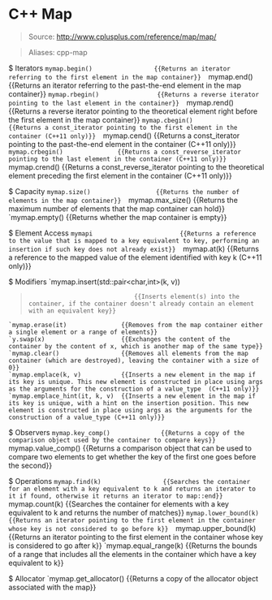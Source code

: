 # C++ Map

> Source: http://www.cplusplus.com/reference/map/map/

> Aliases: cpp-map

$ Iterators
    `mymap.begin()                 {{Returns an iterator referring to the first element in the map container}} 
    `mymap.end()                   {{Returns an iterator referring to the past-the-end element in the map container}} 
    `mymap.rbegin()                {{Returns a reverse iterator pointing to the last element in the container}} 
    `mymap.rend()                  {{Returns a reverse iterator pointing to the theoretical element right before the first element in the map container}} 
    `mymap.cbegin()                {{Returns a const_iterator pointing to the first element in the container (C++11 only)}} 
    `mymap.cend()                  {{Returns a const_iterator pointing to the past-the-end element in the container (C++11 only)}} 
    `mymap.crbegin()               {{Returns a const_reverse_iterator pointing to the last element in the container (C++11 only)}} 
    `mymap.crend()                 {{Returns a const_reverse_iterator pointing to the theoretical element preceding the first element in the container (C++11 only)}} 

$ Capacity
    `mymap.size()                  {{Returns the number of elements in the map container}} 
    `mymap.max_size()              {{Returns the maximum number of elements that the map container can hold}} 
    `mymap.empty()                 {{Returns whether the map container is empty}} 

$ Element Access
    `mymapi                        {{Returns a reference to the value that is mapped to a key equivalent to key, performing an insertion if such key does not already exist}} 
    `mymap.at(k)                   {{Returns a reference to the mapped value of the element identified with key k (C++11 only)}} 

$ Modifiers
    `mymap.insert(std::pair<char,int>(k, v))
>                                  {{Inserts element(s) into the container, if the container doesn't already contain an element with an equivalent key}} 
    `mymap.erase(it)               {{Removes from the map container either a single element or a range of elements}} 
    `y.swap(x)                     {{Exchanges the content of the container by the content of x, which is another map of the same type}} 
    `mymap.clear()                 {{Removes all elements from the map container (which are destroyed), leaving the container with a size of 0}} 
    `mymap.emplace(k, v)           {{Inserts a new element in the map if its key is unique. This new element is constructed in place using args as the arguments for the construction of a value_type  (C++11 only)}} 
    `mymap.emplace_hint(it, k, v)  {{Inserts a new element in the map if its key is unique, with a hint on the insertion position. This new element is constructed in place using args as the arguments for the construction of a value_type (C++11 only)}} 

$ Observers
    `mymap.key_comp()              {{Returns a copy of the comparison object used by the container to compare keys}} 
    `mymap.value_comp()            {{Returns a comparison object that can be used to compare two elements to get whether the key of the first one goes before the second}} 

$ Operations
    `mymap.find(k)                 {{Searches the container for an element with a key equivalent to k and returns an iterator to it if found, otherwise it returns an iterator to map::end}} 
    `mymap.count(k)                {{Searches the container for elements with a key equivalent to k and returns the number of matches}} 
    `mymap.lower_bound(k)          {{Returns an iterator pointing to the first element in the container whose key is not considered to go before k}} 
    `mymap.upper_bound(k)          {{Returns an iterator pointing to the first element in the container whose key is considered to go after k}} 
    `mymap.equal_range(k)          {{Returns the bounds of a range that includes all the elements in the container which have a key equivalent to k}} 

$ Allocator
    `mymap.get_allocator()         {{Returns a copy of the allocator object associated with the map}} 

